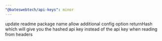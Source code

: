 ```yaml
---
"@bateswebtech/api-keys": minor
---
```


update readme package name
allow additional config option returnHash which will give you the hashed api key instead of the api key when reading from headers

